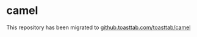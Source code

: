 # camel
This repository has been migrated to [github.toasttab.com/toasttab/camel](https://github.toasttab.com/toasttab/camel)